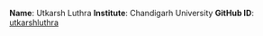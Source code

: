 **Name**: Utkarsh Luthra
**Institute**: Chandigarh University
**GitHub ID**: [utkarshluthra](https://github.com/utkarshluthra)

